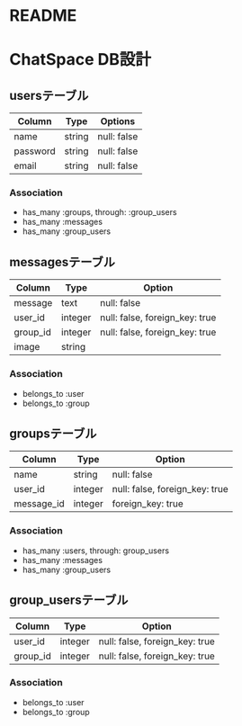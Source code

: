 # README

# ChatSpace DB設計
## usersテーブル
|Column|Type|Options|
|------|----|-------|
|name|string|null: false|
|password|string|null: false|
|email|string|null: false|
### Association
- has_many :groups, through: :group_users 
- has_many :messages
- has_many :group_users

## messagesテーブル
|Column|Type|Option|
|------|----|------|
|message|text|null: false|
|user_id|integer|null: false, foreign_key: true|
|group_id|integer|null: false, foreign_key: true|
|image|string|
### Association
- belongs_to :user
- belongs_to :group

## groupsテーブル
|Column|Type|Option|
|------|----|------|
|name|string|null: false|
|user_id|integer|null: false, foreign_key: true|
|message_id|integer|foreign_key: true|
### Association
- has_many :users, through: group_users
- has_many :messages
- has_many :group_users

## group_usersテーブル
|Column|Type|Option|
|------|----|------|
|user_id|integer|null: false, foreign_key: true|
|group_id|integer|null: false, foreign_key: true|
### Association
- belongs_to :user
- belongs_to :group